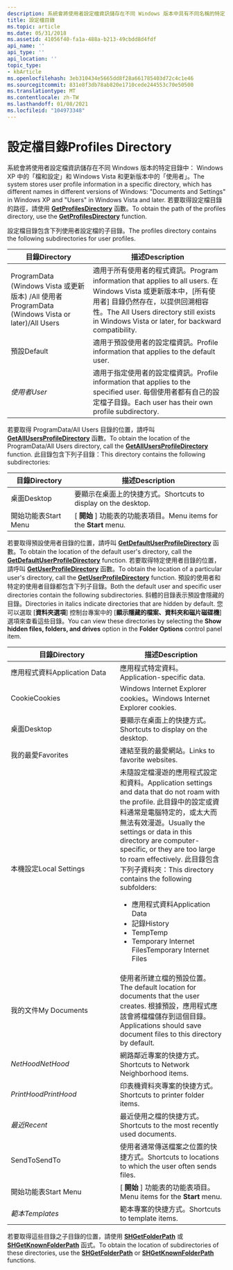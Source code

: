 ```yaml
---
description: 系統會將使用者設定檔資訊儲存在不同 Windows 版本中具有不同名稱的特定目錄中： &\# 0034; 檔和設定&\# 0034; windows XP 和 &\# 0034;使用者&\# 0034; 在 Windows Vista 和更新版本中。
title: 設定檔目錄
ms.topic: article
ms.date: 05/31/2018
ms.assetid: 41056f40-fa1a-488a-b213-49cbdd8d4fdf
api_name: ''
api_type: ''
api_location: ''
topic_type:
- kbArticle
ms.openlocfilehash: 3eb310434e5665dd8f28a661785403d72c4c1e46
ms.sourcegitcommit: 831e8f3db78ab820e1710cede244553c70e50500
ms.translationtype: MT
ms.contentlocale: zh-TW
ms.lasthandoff: 01/08/2021
ms.locfileid: "104973348"
---
```

# <a name="profiles-directory"></a><span data-ttu-id="1205f-103">設定檔目錄</span><span class="sxs-lookup"><span data-stu-id="1205f-103">Profiles Directory</span></span>

<span data-ttu-id="1205f-104">系統會將使用者設定檔資訊儲存在不同 Windows 版本的特定目錄中： Windows XP 中的「檔和設定」和 Windows Vista 和更新版本中的「使用者」。</span><span class="sxs-lookup"><span data-stu-id="1205f-104">The system stores user profile information in a specific directory, which has different names in different versions of Windows: "Documents and Settings" in Windows XP and "Users" in Windows Vista and later.</span></span> <span data-ttu-id="1205f-105">若要取得設定檔目錄的路徑，請使用 [**GetProfilesDirectory**](/windows/desktop/api/Userenv/nf-userenv-getprofilesdirectorya) 函數。</span><span class="sxs-lookup"><span data-stu-id="1205f-105">To obtain the path of the profiles directory, use the [**GetProfilesDirectory**](/windows/desktop/api/Userenv/nf-userenv-getprofilesdirectorya) function.</span></span>

<span data-ttu-id="1205f-106">設定檔目錄包含下列使用者設定檔的子目錄。</span><span class="sxs-lookup"><span data-stu-id="1205f-106">The profiles directory contains the following subdirectories for user profiles.</span></span>



| <span data-ttu-id="1205f-107">目錄</span><span class="sxs-lookup"><span data-stu-id="1205f-107">Directory</span></span>                                      | <span data-ttu-id="1205f-108">描述</span><span class="sxs-lookup"><span data-stu-id="1205f-108">Description</span></span>                                                                                                                                |
|------------------------------------------------|--------------------------------------------------------------------------------------------------------------------------------------------|
| <span data-ttu-id="1205f-109">ProgramData (Windows Vista 或更新版本) /All 使用者</span><span class="sxs-lookup"><span data-stu-id="1205f-109">ProgramData (Windows Vista or later)/All Users</span></span> | <span data-ttu-id="1205f-110">適用于所有使用者的程式資訊。</span><span class="sxs-lookup"><span data-stu-id="1205f-110">Program information that applies to all users.</span></span> <span data-ttu-id="1205f-111">在 Windows Vista 或更新版本中，[所有使用者] 目錄仍然存在，以提供回溯相容性。</span><span class="sxs-lookup"><span data-stu-id="1205f-111">The All Users directory still exists in Windows Vista or later, for backward compatibility.</span></span> |
| <span data-ttu-id="1205f-112">預設</span><span class="sxs-lookup"><span data-stu-id="1205f-112">Default</span></span>                                        | <span data-ttu-id="1205f-113">適用于預設使用者的設定檔資訊。</span><span class="sxs-lookup"><span data-stu-id="1205f-113">Profile information that applies to the default user.</span></span>                                                                                      |
| <span data-ttu-id="1205f-114">*使用者*</span><span class="sxs-lookup"><span data-stu-id="1205f-114">*User*</span></span>                                         | <span data-ttu-id="1205f-115">適用于指定使用者的設定檔資訊。</span><span class="sxs-lookup"><span data-stu-id="1205f-115">Profile information that applies to the specified user.</span></span> <span data-ttu-id="1205f-116">每個使用者都有自己的設定檔子目錄。</span><span class="sxs-lookup"><span data-stu-id="1205f-116">Each user has their own profile subdirectory.</span></span>                                      |



 

<span data-ttu-id="1205f-117">若要取得 ProgramData/All Users 目錄的位置，請呼叫 [**GetAllUsersProfileDirectory**](/windows/desktop/api/Userenv/nf-userenv-getallusersprofiledirectorya) 函數。</span><span class="sxs-lookup"><span data-stu-id="1205f-117">To obtain the location of the ProgramData/All Users directory, call the [**GetAllUsersProfileDirectory**](/windows/desktop/api/Userenv/nf-userenv-getallusersprofiledirectorya) function.</span></span> <span data-ttu-id="1205f-118">此目錄包含下列子目錄：</span><span class="sxs-lookup"><span data-stu-id="1205f-118">This directory contains the following subdirectories:</span></span>



| <span data-ttu-id="1205f-119">目錄</span><span class="sxs-lookup"><span data-stu-id="1205f-119">Directory</span></span>  | <span data-ttu-id="1205f-120">描述</span><span class="sxs-lookup"><span data-stu-id="1205f-120">Description</span></span>                          |
|------------|--------------------------------------|
| <span data-ttu-id="1205f-121">桌面</span><span class="sxs-lookup"><span data-stu-id="1205f-121">Desktop</span></span>    | <span data-ttu-id="1205f-122">要顯示在桌面上的快捷方式。</span><span class="sxs-lookup"><span data-stu-id="1205f-122">Shortcuts to display on the desktop.</span></span> |
| <span data-ttu-id="1205f-123">開始功能表</span><span class="sxs-lookup"><span data-stu-id="1205f-123">Start Menu</span></span> | <span data-ttu-id="1205f-124">[ **開始** ] 功能表的功能表項目。</span><span class="sxs-lookup"><span data-stu-id="1205f-124">Menu items for the **Start** menu.</span></span>   |



 

<span data-ttu-id="1205f-125">若要取得預設使用者目錄的位置，請呼叫 [**GetDefaultUserProfileDirectory**](/windows/desktop/api/Userenv/nf-userenv-getdefaultuserprofiledirectorya) 函數。</span><span class="sxs-lookup"><span data-stu-id="1205f-125">To obtain the location of the default user's directory, call the [**GetDefaultUserProfileDirectory**](/windows/desktop/api/Userenv/nf-userenv-getdefaultuserprofiledirectorya) function.</span></span> <span data-ttu-id="1205f-126">若要取得特定使用者目錄的位置，請呼叫 [**GetUserProfileDirectory**](/windows/desktop/api/Userenv/nf-userenv-getuserprofiledirectorya) 函數。</span><span class="sxs-lookup"><span data-stu-id="1205f-126">To obtain the location of a particular user's directory, call the [**GetUserProfileDirectory**](/windows/desktop/api/Userenv/nf-userenv-getuserprofiledirectorya) function.</span></span> <span data-ttu-id="1205f-127">預設的使用者和特定的使用者目錄都包含下列子目錄。</span><span class="sxs-lookup"><span data-stu-id="1205f-127">Both the default user and specific user directories contain the following subdirectories.</span></span> <span data-ttu-id="1205f-128">斜體的目錄表示預設會隱藏的目錄。</span><span class="sxs-lookup"><span data-stu-id="1205f-128">Directories in italics indicate directories that are hidden by default.</span></span> <span data-ttu-id="1205f-129">您可以選取 [**資料夾選項**] 控制台專案中的 [**顯示隱藏的檔案、資料夾和磁片磁碟機**] 選項來查看這些目錄。</span><span class="sxs-lookup"><span data-stu-id="1205f-129">You can view these directories by selecting the **Show hidden files, folders, and drives** option in the **Folder Options** control panel item.</span></span>



<table>
<colgroup>
<col style="width: 50%" />
<col style="width: 50%" />
</colgroup>
<thead>
<tr class="header">
<th><span data-ttu-id="1205f-130">目錄</span><span class="sxs-lookup"><span data-stu-id="1205f-130">Directory</span></span></th>
<th><span data-ttu-id="1205f-131">描述</span><span class="sxs-lookup"><span data-stu-id="1205f-131">Description</span></span></th>
</tr>
</thead>
<tbody>
<tr class="odd">
<td><span data-ttu-id="1205f-132">應用程式資料</span><span class="sxs-lookup"><span data-stu-id="1205f-132">Application Data</span></span></td>
<td><span data-ttu-id="1205f-133">應用程式特定資料。</span><span class="sxs-lookup"><span data-stu-id="1205f-133">Application-specific data.</span></span></td>
</tr>
<tr class="even">
<td><span data-ttu-id="1205f-134">Cookie</span><span class="sxs-lookup"><span data-stu-id="1205f-134">Cookies</span></span></td>
<td><span data-ttu-id="1205f-135">Windows Internet Explorer cookies。</span><span class="sxs-lookup"><span data-stu-id="1205f-135">Windows Internet Explorer cookies.</span></span></td>
</tr>
<tr class="odd">
<td><span data-ttu-id="1205f-136">桌面</span><span class="sxs-lookup"><span data-stu-id="1205f-136">Desktop</span></span></td>
<td><span data-ttu-id="1205f-137">要顯示在桌面上的快捷方式。</span><span class="sxs-lookup"><span data-stu-id="1205f-137">Shortcuts to display on the desktop.</span></span></td>
</tr>
<tr class="even">
<td><span data-ttu-id="1205f-138">我的最愛</span><span class="sxs-lookup"><span data-stu-id="1205f-138">Favorites</span></span></td>
<td><span data-ttu-id="1205f-139">連結至我的最愛網站。</span><span class="sxs-lookup"><span data-stu-id="1205f-139">Links to favorite websites.</span></span></td>
</tr>
<tr class="odd">
<td><span data-ttu-id="1205f-140">本機設定</span><span class="sxs-lookup"><span data-stu-id="1205f-140">Local Settings</span></span></td>
<td><span data-ttu-id="1205f-141">未隨設定檔漫遊的應用程式設定和資料。</span><span class="sxs-lookup"><span data-stu-id="1205f-141">Application settings and data that do not roam with the profile.</span></span> <span data-ttu-id="1205f-142">此目錄中的設定或資料通常是電腦特定的，或太大而無法有效漫遊。</span><span class="sxs-lookup"><span data-stu-id="1205f-142">Usually the settings or data in this directory are computer-specific, or they are too large to roam effectively.</span></span> <span data-ttu-id="1205f-143">此目錄包含下列子資料夾：</span><span class="sxs-lookup"><span data-stu-id="1205f-143">This directory contains the following subfolders:</span></span>
<ul>
<li><span data-ttu-id="1205f-144">應用程式資料</span><span class="sxs-lookup"><span data-stu-id="1205f-144">Application Data</span></span></li>
<li><span data-ttu-id="1205f-145">記錄</span><span class="sxs-lookup"><span data-stu-id="1205f-145">History</span></span></li>
<li><span data-ttu-id="1205f-146">Temp</span><span class="sxs-lookup"><span data-stu-id="1205f-146">Temp</span></span></li>
<li><span data-ttu-id="1205f-147">Temporary Internet Files</span><span class="sxs-lookup"><span data-stu-id="1205f-147">Temporary Internet Files</span></span></li>
</ul></td>
</tr>
<tr class="even">
<td><span data-ttu-id="1205f-148">我的文件</span><span class="sxs-lookup"><span data-stu-id="1205f-148">My Documents</span></span></td>
<td><span data-ttu-id="1205f-149">使用者所建立檔的預設位置。</span><span class="sxs-lookup"><span data-stu-id="1205f-149">The default location for documents that the user creates.</span></span> <span data-ttu-id="1205f-150">根據預設，應用程式應該會將檔檔儲存到這個目錄。</span><span class="sxs-lookup"><span data-stu-id="1205f-150">Applications should save document files to this directory by default.</span></span></td>
</tr>
<tr class="odd">
<td><span data-ttu-id="1205f-151"><em>NetHood</em></span><span class="sxs-lookup"><span data-stu-id="1205f-151"><em>NetHood</em></span></span></td>
<td><span data-ttu-id="1205f-152">網路鄰近專案的快捷方式。</span><span class="sxs-lookup"><span data-stu-id="1205f-152">Shortcuts to Network Neighborhood items.</span></span></td>
</tr>
<tr class="even">
<td><span data-ttu-id="1205f-153"><em>PrintHood</em></span><span class="sxs-lookup"><span data-stu-id="1205f-153"><em>PrintHood</em></span></span></td>
<td><span data-ttu-id="1205f-154">印表機資料夾專案的快捷方式。</span><span class="sxs-lookup"><span data-stu-id="1205f-154">Shortcuts to printer folder items.</span></span></td>
</tr>
<tr class="odd">
<td><span data-ttu-id="1205f-155"><em>最近</em></span><span class="sxs-lookup"><span data-stu-id="1205f-155"><em>Recent</em></span></span></td>
<td><span data-ttu-id="1205f-156">最近使用之檔的快捷方式。</span><span class="sxs-lookup"><span data-stu-id="1205f-156">Shortcuts to the most recently used documents.</span></span></td>
</tr>
<tr class="even">
<td><span data-ttu-id="1205f-157">SendTo</span><span class="sxs-lookup"><span data-stu-id="1205f-157">SendTo</span></span></td>
<td><span data-ttu-id="1205f-158">使用者通常傳送檔案之位置的快捷方式。</span><span class="sxs-lookup"><span data-stu-id="1205f-158">Shortcuts to locations to which the user often sends files.</span></span></td>
</tr>
<tr class="odd">
<td><span data-ttu-id="1205f-159">開始功能表</span><span class="sxs-lookup"><span data-stu-id="1205f-159">Start Menu</span></span></td>
<td><span data-ttu-id="1205f-160">[ <strong>開始</strong> ] 功能表的功能表項目。</span><span class="sxs-lookup"><span data-stu-id="1205f-160">Menu items for the <strong>Start</strong> menu.</span></span></td>
</tr>
<tr class="even">
<td><span data-ttu-id="1205f-161"><em>範本</em></span><span class="sxs-lookup"><span data-stu-id="1205f-161"><em>Templates</em></span></span></td>
<td><span data-ttu-id="1205f-162">範本專案的快捷方式。</span><span class="sxs-lookup"><span data-stu-id="1205f-162">Shortcuts to template items.</span></span></td>
</tr>
</tbody>
</table>



 

<span data-ttu-id="1205f-163">若要取得這些目錄之子目錄的位置，請使用 [**SHGetFolderPath**](/windows/desktop/api/shlobj_core/nf-shlobj_core-shgetfolderpatha) 或 [**SHGetKnownFolderPath**](/windows/desktop/api/shlobj_core/nf-shlobj_core-shgetknownfolderpath) 函式。</span><span class="sxs-lookup"><span data-stu-id="1205f-163">To obtain the location of subdirectories of these directories, use the [**SHGetFolderPath**](/windows/desktop/api/shlobj_core/nf-shlobj_core-shgetfolderpatha) or [**SHGetKnownFolderPath**](/windows/desktop/api/shlobj_core/nf-shlobj_core-shgetknownfolderpath) functions.</span></span>

 

 



